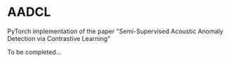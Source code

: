 # AADCL
PyTorch implementation of the paper "Semi-Supervised Acoustic Anomaly Detection via Contrastive Learning"

To be completed...
